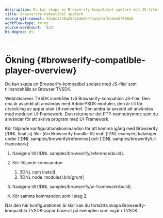 ```yaml
---
description: Du kan skapa en Browserify-kompatibel spelare med JS-filer som tillhandahålls av Browser TVSDK.
title: Browserify-kompatibel spelare
source-git-commit: 02ebc3548a254b2a6554f1ab34afbb3ea5f09bb8
workflow-type: tm+mt
source-wordcount: '133'
ht-degree: 0%

---
```


# Ökning {#browserify-compatible-player-overview}

Du kan skapa en Browserify-kompatibel spelare med JS-filer som tillhandahålls av Browser TVSDK.

Webbläsarens TVSDK innehåller två Browserify-kompatibla JS-filer. Den ena är avsedd att användas med AdobePSDK-modulen, den är till för utveckling av appar utan UI-ramverket. Den andra är avsedd att användas med modulen UI-Framework. Den returnerar det PTP-namnutrymme som du använder för att skriva program med UI-Framework.

Kör följande konfigurationskommandon för att komma igång med Browserify [!DNL final.js] filer (din Browserify bundle-fil) inuti [!DNL example] kataloger under [!DNL samples/browerify/reference] och [!DNL samples/browerify/ui-framework]:

1. Navigera till [!DNL samples/browserify/reference/build].
1. Kör följande kommandon:

   1. [!DNL npm install]
   1. [!DNL node_modules/.bin/grunt]

1. Navigera till [!DNL samples/browserify/ui-framework/build].
1. Kör samma kommandon som i steg 2.

När den här konfigurationen är klar kan du fortsätta skapa Browserify-kompatibla TVSDK-appar baserat på exemplen som ingår i TVSDK.
